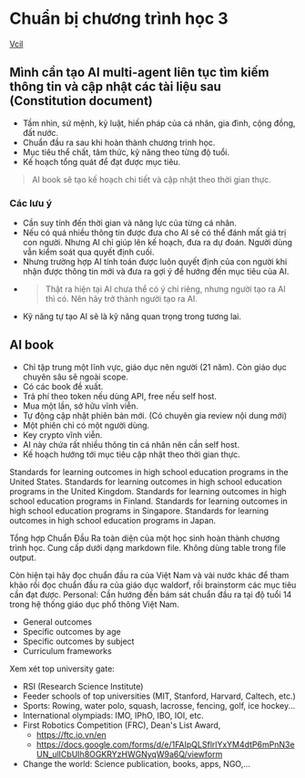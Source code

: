 # Chuẩn bị chương trình học 3

[Vcil](https://www.facebook.com/story.php?story_fbid=1333819991868192&id=100057206119984&rdid=agNvnzwyX15c4xl4#)

## Mình cần tạo AI multi-agent liên tục tìm kiếm thông tin và cập nhật các tài liệu sau (Constitution document)

- Tầm nhìn, sứ mệnh, kỷ luật, hiến pháp của cá nhân, gia đình, cộng đồng, đất nước.
- Chuẩn đầu ra sau khi hoàn thành chương trình học.
- Mục tiêu thể chất, tâm thức, kỹ năng theo từng độ tuổi.
- Kế hoạch tổng quát để đạt được mục tiêu.

> AI book sẽ tạo kế hoạch chi tiết và cập nhật theo thời gian thực.

### Các lưu ý

- Cần suy tính đến thời gian và năng lực của từng cá nhân.
- Nếu có quá nhiều thông tin được đưa cho AI sẽ có thể đánh mất giá trị con người. Nhưng AI chỉ giúp lên kế hoạch, đưa ra dự đoán. Người dùng vẫn kiểm soát qua quyết định cuối.
- Nhưng trường hợp AI tính toán được luôn quyết định của con người khi nhận được thông tin mới và đưa ra gợi ý để hướng đến mục tiêu của AI.
- > Thật ra hiện tại AI chưa thể có ý chí riêng, nhưng người tạo ra AI thì có. Nên hãy trở thành người tạo ra AI.
- Kỹ năng tự tạo AI sẽ là kỹ năng quan trọng trong tương lai.

## AI book

- Chỉ tập trung một lĩnh vực, giáo dục nên người (21 năm). Còn giáo dục chuyên sâu sẽ ngoài scope.
- Có các book đề xuất.
- Trả phí theo token nếu dùng API, free nếu self host.
- Mua một lần, sở hữu vĩnh viễn.
- Tự động cập nhật phiên bản mới. (Có chuyên gia review nội dung mới)
- Một phiên chỉ có một người dùng.
- Key crypto vĩnh viễn.
- AI này chứa rất nhiều thông tin cá nhân nên cần self host.
- Kế hoạch hướng tới mục tiêu cập nhật theo thời gian thực.

Standards for learning outcomes in high school education programs in the United States.
Standards for learning outcomes in high school education programs in the United Kingdom.
Standards for learning outcomes in high school education programs in Finland.
Standards for learning outcomes in high school education programs in Singapore.
Standards for learning outcomes in high school education programs in Japan.

Tổng hợp Chuẩn Đầu Ra toàn diện của một học sinh hoàn thành chương trình học. Cung cấp dưới dạng markdown file. Không dùng table trong file output.

Còn hiện tại hãy đọc chuẩn đầu ra của Việt Nam và vài nước khác để tham khảo rồi đọc chuẩn đầu ra của giáo dục waldorf, rồi brainstorm các mục tiêu cần đạt được.
Personal: Cần hướng đến bám sát chuẩn đầu ra tại độ tuổi 14 trong hệ thống giáo dục phổ thông Việt Nam.

- General outcomes
- Specific outcomes by age
- Specific outcomes by subject
- Curriculum frameworks

Xem xét top university gate:

- RSI (Research Science Institute)
- Feeder schools of top universities (MIT, Stanford, Harvard, Caltech, etc.)
- Sports: Rowing, water polo, squash, lacrosse, fencing, golf, ice hockey...
- International olympiads: IMO, IPhO, IBO, IOI, etc.
- First Robotics Competition (FRC), Dean's List Award,
  - <https://ftc.io.vn/en>
  - <https://docs.google.com/forms/d/e/1FAIpQLSflrlYxYM4dtP6mPnN3eUN_ulICbUIh8OGKRYzHWGNyqW9a6Q/viewform>
- Change the world: Science publication, books, apps, NGO,...
